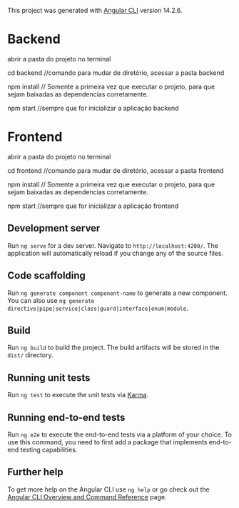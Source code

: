 This project was generated with [Angular CLI](https://github.com/angular/angular-cli) version 14.2.6.

# Backend

abrir a pasta do projeto no terminal

cd backend //comando para mudar de diretório, acessar a pasta backend

npm install // Somente a primeira vez que executar o projeto, para que sejam baixadas as dependencias corretamente. 

npm start //sempre que for inicializar a aplicação backend

# Frontend

abrir a pasta do projeto no terminal

cd frontend //comando para mudar de diretório, acessar a pasta frontend

npm install // Somente a primeira vez que executar o projeto, para que sejam baixadas as dependencias corretamente. 

npm start //sempre que for inicializar a aplicação frontend

## Development server

Run `ng serve` for a dev server. Navigate to `http://localhost:4200/`. The application will automatically reload if you change any of the source files.

## Code scaffolding

Run `ng generate component component-name` to generate a new component. You can also use `ng generate directive|pipe|service|class|guard|interface|enum|module`.

## Build

Run `ng build` to build the project. The build artifacts will be stored in the `dist/` directory.

## Running unit tests

Run `ng test` to execute the unit tests via [Karma](https://karma-runner.github.io).

## Running end-to-end tests

Run `ng e2e` to execute the end-to-end tests via a platform of your choice. To use this command, you need to first add a package that implements end-to-end testing capabilities.

## Further help

To get more help on the Angular CLI use `ng help` or go check out the [Angular CLI Overview and Command Reference](https://angular.io/cli) page.
